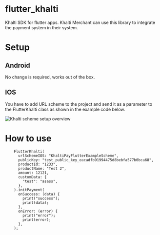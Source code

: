 # flutter_khalti

Khalti SDK for flutter apps. Khalti Merchant can use this library to integrate the payment system in their system.

# Setup

## Android
No change is required, works out of the box.

## IOS
You have to add URL scheme to the project and send it as a parameter to the FlutterKhalti class as shown in the example code below.

<!-- ![Khalti scheme setup overview](../img/customUrlScheme.png) -->
![Khalti scheme setup overview](https://github.com/khalti/khalti-sdk-ios/blob/master/Screenshots/customUrlScheme.png) 

# How to use

```
    FlutterKhalti(
      urlSchemeIOS: "KhaltiPayFlutterExampleScheme",
      publicKey: "test_public_key_eacadfb91994475d8bebfa577b0bca68",
      productId: "1233",
      productName: "Test 2",
      amount: 12121,
      customData: {
        "test": "asass",
      },
    ).initPayment(
      onSuccess: (data) {
        print("success");
        print(data);
      },
      onError: (error) {
        print("error");
        print(error);
      },
    );
```

